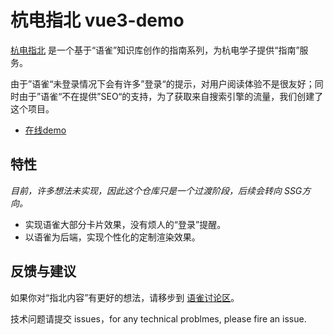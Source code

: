 # 杭电指北 vue3-demo

[杭电指北](https://www.yuque.com/hduer/guide) 是一个基于“语雀”知识库创作的指南系列，为杭电学子提供“指南”服务。

由于”语雀“未登录情况下会有许多”登录“的提示，对用户阅读体验不是很友好；同时由于”语雀“不在提供”SEO“的支持，为了获取来自搜索引擎的流量，我们创建了这个项目。

- [在线demo](https://guide.hduer.cn)

## 特性

*目前，许多想法未实现，因此这个仓库只是一个过渡阶段，后续会转向 SSG方向。*

- 实现语雀大部分卡片效果，没有烦人的“登录”提醒。
- 以语雀为后端，实现个性化的定制渲染效果。

## 反馈与建议

如果你对“指北内容”有更好的想法，请移步到 [语雀讨论区](https://www.yuque.com/hduer/topics)。

技术问题请提交 issues，for any technical problmes, please fire an issue.

